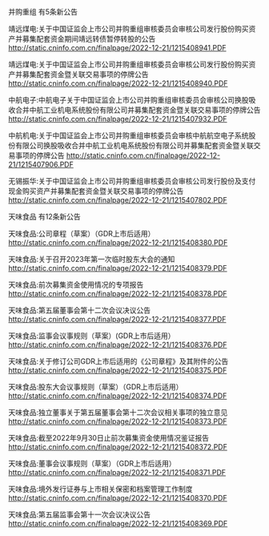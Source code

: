 并购重组 有5条新公告 

靖远煤电:关于中国证监会上市公司并购重组审核委员会审核公司发行股份购买资产并募集配套资金期间靖远转债暂停转股的公告 http://static.cninfo.com.cn/finalpage/2022-12-21/1215408941.PDF 

靖远煤电:关于中国证监会上市公司并购重组审核委员会审核公司发行股份购买资产并募集配套资金暨关联交易事项的停牌公告 http://static.cninfo.com.cn/finalpage/2022-12-21/1215408940.PDF 

中航电子:中航电子关于中国证监会上市公司并购重组审核委员会审核公司换股吸收合并中航工业机电系统股份有限公司并募集配套资金暨关联交易事项的停牌公告 http://static.cninfo.com.cn/finalpage/2022-12-21/1215407932.PDF 

中航机电:关于中国证监会上市公司并购重组审核委员会审核中航航空电子系统股份有限公司换股吸收合并中航工业机电系统股份有限公司并募集配套资金暨关联交易事项的停牌公告 http://static.cninfo.com.cn/finalpage/2022-12-21/1215407906.PDF 

无锡振华:关于中国证监会上市公司并购重组审核委员会审核公司发行股份及支付现金购买资产并募集配套资金暨关联交易事项的停牌公告 http://static.cninfo.com.cn/finalpage/2022-12-21/1215407802.PDF 

天味食品 有12条新公告 

天味食品:公司章程（草案）（GDR上市后适用） http://static.cninfo.com.cn/finalpage/2022-12-21/1215408380.PDF 

天味食品:关于召开2023年第一次临时股东大会的通知 http://static.cninfo.com.cn/finalpage/2022-12-21/1215408379.PDF 

天味食品:前次募集资金使用情况的专项报告 http://static.cninfo.com.cn/finalpage/2022-12-21/1215408378.PDF 

天味食品:第五届董事会第十二次会议决议公告 http://static.cninfo.com.cn/finalpage/2022-12-21/1215408377.PDF 

天味食品:监事会议事规则（草案）(GDR上市后适用） http://static.cninfo.com.cn/finalpage/2022-12-21/1215408376.PDF 

天味食品:关于修订公司GDR上市后适用的《公司章程》及其附件的公告 http://static.cninfo.com.cn/finalpage/2022-12-21/1215408375.PDF 

天味食品:股东大会议事规则（草案）（GDR上市后适用） http://static.cninfo.com.cn/finalpage/2022-12-21/1215408374.PDF 

天味食品:独立董事关于第五届董事会第十二次会议相关事项的独立意见 http://static.cninfo.com.cn/finalpage/2022-12-21/1215408373.PDF 

天味食品:截至2022年9月30日止前次募集资金使用情况鉴证报告 http://static.cninfo.com.cn/finalpage/2022-12-21/1215408372.PDF 

天味食品:董事会议事规则（草案）（GDR上市后适用） http://static.cninfo.com.cn/finalpage/2022-12-21/1215408371.PDF 

天味食品:境外发行证券与上市相关保密和档案管理工作制度 http://static.cninfo.com.cn/finalpage/2022-12-21/1215408370.PDF 

天味食品:第五届监事会第十一次会议决议公告 http://static.cninfo.com.cn/finalpage/2022-12-21/1215408369.PDF 

